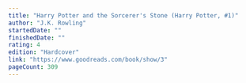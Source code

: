 ```yaml
---
title: "Harry Potter and the Sorcerer's Stone (Harry Potter, #1)"
author: "J.K. Rowling"
startedDate: ""
finishedDate: ""
rating: 4
edition: "Hardcover"
link: "https://www.goodreads.com/book/show/3"
pageCount: 309
---
```



